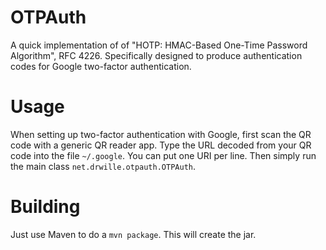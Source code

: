# OTPAuth

A quick implementation of of "HOTP: HMAC-Based One-Time Password Algorithm", RFC 4226. Specifically designed to produce authentication codes for Google two-factor authentication.

# Usage

When setting up two-factor authentication with Google, first scan the QR code with a generic QR reader app. Type the URL decoded from your QR code into the file `~/.google`. You can put one URI per line. Then simply run the main class `net.drwille.otpauth.OTPAuth`.

# Building

Just use Maven to do a `mvn package`. This will create the jar.
